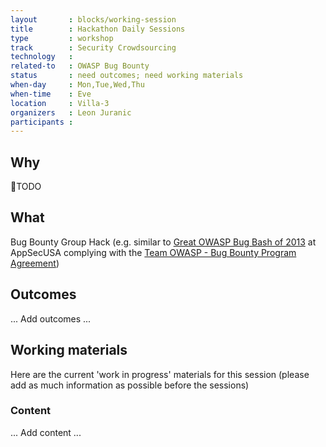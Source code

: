```yaml
---
layout       : blocks/working-session
title        : Hackathon Daily Sessions
type         : workshop
track        : Security Crowdsourcing
technology   :
related-to   : OWASP Bug Bounty
status       : need outcomes; need working materials
when-day     : Mon,Tue,Wed,Thu
when-time    : Eve
location     : Villa-3
organizers   : Leon Juranic
participants :
---
```


## Why

🔧TODO

## What

Bug Bounty Group Hack (e.g. similar to [Great OWASP Bug Bash of 2013](http://2013.appsecusa.org/2013/activities/bug-bounty-group-hack/index.html) at AppSecUSA complying with the [Team OWASP - Bug Bounty Program Agreement](https://docs.google.com/document/d/1rRZ--hH417l1RiIzsXY8PAOjnjEo4fBRZSL-t4U-uJA/edit))

## Outcomes

... Add outcomes ...

## Working materials

Here are the current 'work in progress' materials for this session (please add as much information as possible before the sessions)

### Content

... Add content ...